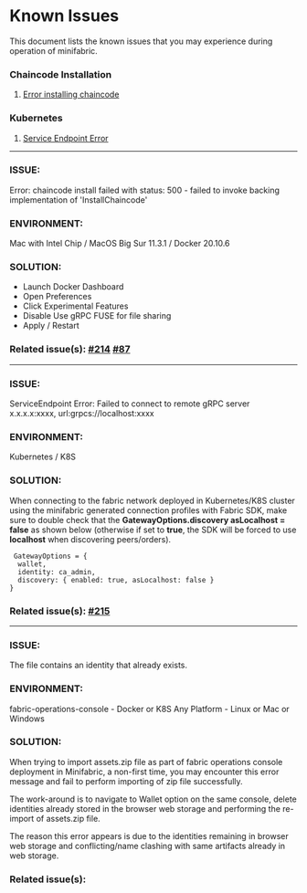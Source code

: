 # Known Issues
This document lists the known issues that you may experience during operation of minifabric.

### Chaincode Installation
1. [Error installing chaincode](#1)

### Kubernetes
1. [Service Endpoint Error](#2)

****
### ISSUE:

<a name="1"></a>Error: chaincode install failed with status: 500 - failed to invoke backing implementation of 'InstallChaincode'

### ENVIRONMENT:

Mac with Intel Chip / MacOS Big Sur 11.3.1 / Docker 20.10.6

### SOLUTION:

- Launch Docker Dashboard
- Open Preferences
- Click Experimental Features
- Disable Use gRPC FUSE for file sharing
- Apply / Restart

### Related issue(s): [#214](https://github.com/hyperledger-labs/minifabric/issues/214)  [#87](https://github.com/hyperledger-labs/minifabric/issues/87)

****

### ISSUE:

<a name="2"></a>ServiceEndpoint Error: Failed to connect to remote gRPC server x.x.x.x:xxxx, url:grpcs://localhost:xxxx

### ENVIRONMENT:

Kubernetes / K8S

### SOLUTION:

When connecting to the fabric network deployed in Kubernetes/K8S cluster using the minifabric generated connection profiles with Fabric SDK, make sure to double check that the **GatewayOptions.discovery asLocalhost = false** as shown below (otherwise if set to **true**, the SDK will be forced to use **localhost** when discovering peers/orders).
```
 GatewayOptions = {
  wallet,
  identity: ca_admin,
  discovery: { enabled: true, asLocalhost: false }
}
```
### Related issue(s): [#215](https://github.com/hyperledger-labs/minifabric/issues/215)

****

### ISSUE:

<a name="2"></a>The file contains an identity that already exists.
### ENVIRONMENT:

fabric-operations-console - Docker or K8S
Any Platform - Linux or Mac or Windows

### SOLUTION:

When trying to import assets.zip file as part of fabric operations console deployment in Minifabric, a non-first time, you may encounter this error message and fail to perform importing of zip file successfully.

The work-around is to navigate to Wallet option on the same console, delete identities already stored in the browser web storage and performing the re-import of assets.zip file.

The reason this error appears is due to the identities remaining in browser web storage and conflicting/name clashing with same artifacts already in web storage.

### Related issue(s): 
